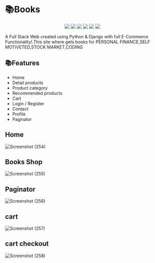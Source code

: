 # 📚Books

<p align='center'>
<img src="https://img.shields.io/badge/Django-239120?logo=django&logoColor=white" />
<img src="https://img.shields.io/badge/SQL%20Server-CC2927?logo=microsoft-sql-server&logoColor=white" />
<img src="https://img.shields.io/badge/html5-E34F26?logo=html5&logoColor=white" />
<img src="https://img.shields.io/badge/css3-1572B6?logo=css3&logoColor=white" />
<img src="https://img.shields.io/badge/bootstrap-563D7C?logo=bootstrap&logoColor=white" />
<img src="https://img.shields.io/badge/Github-181717?logo=github&logoColor=white" />
</p>

A Full Stack Web created using Python & Django with full E-Commerce Functionality!.This site where gets books for PERSONAL FINANCE,SELF MOTIVETED,STOCK MARKET,CODING 

##  📚Features

- Home 
- Detail products
- Product category
- Recommended products
- Cart
- Login / Register
- Contact 
- Profile
- Paginator


## Home
![Screenshot (254)](https://user-images.githubusercontent.com/112808009/203258812-9eda11f0-aeb4-4d8d-8c8c-6e4b2ff0075b.png)
## Books Shop
![Screenshot (255)](https://user-images.githubusercontent.com/112808009/203258844-91718246-65a1-4b42-8d41-fcf49d953d6b.png)
## Paginator
![Screenshot (256)](https://user-images.githubusercontent.com/112808009/203258866-7930e1c1-0c8c-4479-9c5c-f6dc5af51148.png)
## cart
![Screenshot (257)](https://user-images.githubusercontent.com/112808009/203258985-55d0a21a-a991-47a2-a0a2-5005b8f14849.png)
##  cart checkout
![Screenshot (258)](https://user-images.githubusercontent.com/112808009/203259006-792d9612-08ef-4361-8700-e3cd6d791f6e.png)
